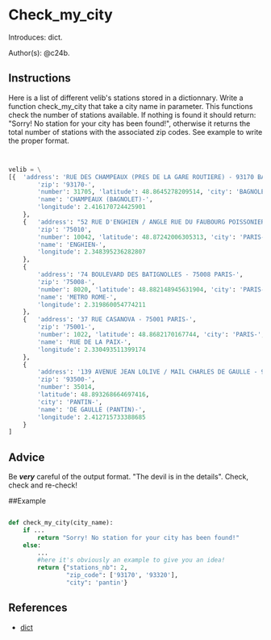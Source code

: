 # Check_my_city

Introduces: dict.

Author(s): @c24b.

## Instructions

Here is a list of different velib's stations stored in a dictionnary.
Write a function check_my_city that take a city name in parameter.
This functions check the number of stations available. If nothing is
found it should return: "Sorry! No station for your city has been
found!", otherwise it returns the total number of stations with the
associated zip codes. See example to write the proper format.

```python


velib = \
[{  'address': 'RUE DES CHAMPEAUX (PRES DE LA GARE ROUTIERE) - 93170 BAGNOLET',
        'zip': '93170-',
        'number': 31705, 'latitude': 48.8645278209514, 'city': 'BAGNOLET',
        'name': 'CHAMPEAUX (BAGNOLET)-',
        'longitude': 2.416170724425901
    },
    {   'address': "52 RUE D'ENGHIEN / ANGLE RUE DU FAUBOURG POISSONIERE - 75010 PARIS", 
        'zip': '75010',
        'number': 10042, 'latitude': 48.87242006305313, 'city': 'PARIS-',
        'name': 'ENGHIEN-',
        'longitude': 2.348395236282807
    },
    {
        'address': '74 BOULEVARD DES BATIGNOLLES - 75008 PARIS-',
        'zip': '75008-',
        'number': 8020, 'latitude': 48.882148945631904, 'city': 'PARIS-',
        'name': 'METRO ROME-',
        'longitude': 2.319860054774211
    },
    {   'address': '37 RUE CASANOVA - 75001 PARIS-',
        'zip': '75001-',
        'number': 1022, 'latitude': 48.8682170167744, 'city': 'PARIS-',
        'name': 'RUE DE LA PAIX-',
        'longitude': 2.330493511399174
    },
    {
        'address': '139 AVENUE JEAN LOLIVE / MAIL CHARLES DE GAULLE - 93500 PANTIN-',
        'zip': '93500-',
        'number': 35014, 
        'latitude': 48.893268664697416, 
        'city': 'PANTIN-',
        'name': 'DE GAULLE (PANTIN)-',
        'longitude': 2.412715733388685
    }
]
```

## Advice

Be ***very*** careful of the output format. 
"The devil is in the details". 
Check, check and re-check!

##Example

```python 

def check_my_city(city_name):
    if ...
        return "Sorry! No station for your city has been found!"
    else:
        ...
        #here it's obviously an example to give you an idea!
        return {"stations_nb": 2, 
                "zip_code": ['93170', '93320'],
                "city": 'pantin'}

```

## References
 - [dict](https://docs.python.org/3/library/stdtypes.html#mapping-types-dict)
